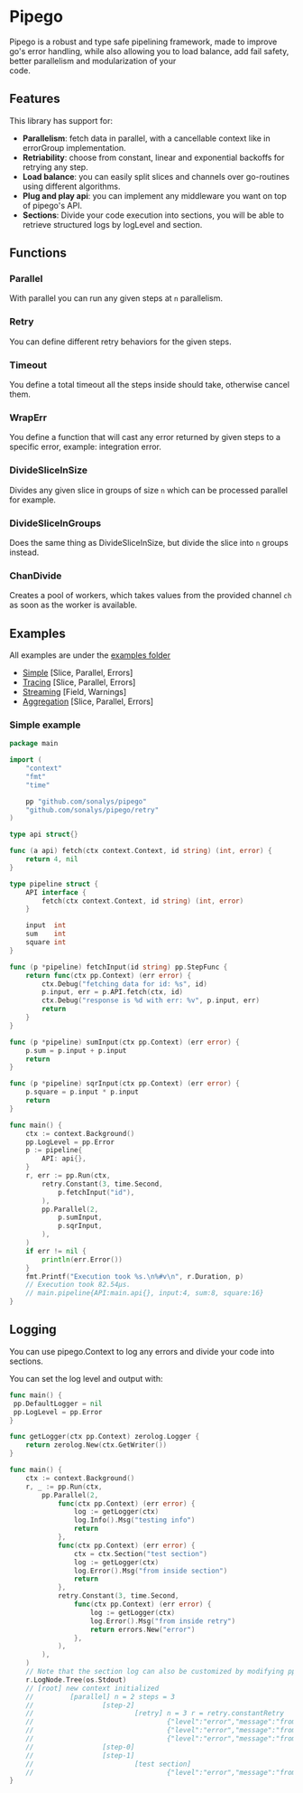 # Pipego

Pipego is a robust and type safe pipelining framework, made to improve go's error handling, while also allowing you to load balance, add fail safety, better parallelism and modularization of your \
code.

## Features

This library has support for:

- **Parallelism**: fetch data in parallel, with a cancellable context like in errorGroup implementation.
- **Retriability**: choose from constant, linear and exponential backoffs for retrying any step.
- **Load balance**: you can easily split slices and channels over go-routines using different algorithms.
- **Plug and play api**: you can implement any middleware you want on top of pipego's API.
- **Sections**: Divide your code execution into sections, you will be able to retrieve structured logs
  by logLevel and section.

## Functions

### Parallel

With parallel you can run any given steps at `n` parallelism.

### Retry

You can define different retry behaviors for the given steps.

### Timeout

You define a total timeout all the steps inside should take, otherwise cancel them.

### WrapErr

You define a function that will cast any error returned by given steps to a specific error, example: integration error.

### DivideSliceInSize

Divides any given slice in groups of size `n` which can be processed parallel for example.

### DivideSliceInGroups

Does the same thing as DivideSliceInSize, but divide the slice into `n` groups instead.

### ChanDivide

Creates a pool of workers, which takes values from the provided channel `ch` as soon as the worker is available.

## Examples

All examples are under the [examples folder](./examples/)

- [Simple](./examples/simple/main.go) [Slice, Parallel, Errors]
- [Tracing](./examples/tracing/main.go) [Slice, Parallel, Errors]
- [Streaming](./examples/streaming/main.go) [Field, Warnings]
- [Aggregation](./examples/aggregation/main.go) [Slice, Parallel, Errors]

### Simple example

```go
package main

import (
	"context"
	"fmt"
	"time"

	pp "github.com/sonalys/pipego"
	"github.com/sonalys/pipego/retry"
)

type api struct{}

func (a api) fetch(ctx context.Context, id string) (int, error) {
	return 4, nil
}

type pipeline struct {
	API interface {
		fetch(ctx context.Context, id string) (int, error)
	}

	input  int
	sum    int
	square int
}

func (p *pipeline) fetchInput(id string) pp.StepFunc {
	return func(ctx pp.Context) (err error) {
		ctx.Debug("fetching data for id: %s", id)
		p.input, err = p.API.fetch(ctx, id)
		ctx.Debug("response is %d with err: %v", p.input, err)
		return
	}
}

func (p *pipeline) sumInput(ctx pp.Context) (err error) {
	p.sum = p.input + p.input
	return
}

func (p *pipeline) sqrInput(ctx pp.Context) (err error) {
	p.square = p.input * p.input
	return
}

func main() {
	ctx := context.Background()
	pp.LogLevel = pp.Error
	p := pipeline{
		API: api{},
	}
	r, err := pp.Run(ctx,
		retry.Constant(3, time.Second,
			p.fetchInput("id"),
		),
		pp.Parallel(2,
			p.sumInput,
			p.sqrInput,
		),
	)
	if err != nil {
		println(err.Error())
	}
	fmt.Printf("Execution took %s.\n%#v\n", r.Duration, p)
	// Execution took 82.54µs.
	// main.pipeline{API:main.api{}, input:4, sum:8, square:16}
}

```

## Logging

You can use pipego.Context to log any errors and divide your code into sections.

You can set the log level and output with:

```go
func main() {
 pp.DefaultLogger = nil
 pp.LogLevel = pp.Error
}
```

```go
func getLogger(ctx pp.Context) zerolog.Logger {
	return zerolog.New(ctx.GetWriter())
}

func main() {
	ctx := context.Background()
	r, _ := pp.Run(ctx,
		pp.Parallel(2,
			func(ctx pp.Context) (err error) {
				log := getLogger(ctx)
				log.Info().Msg("testing info")
				return
			},
			func(ctx pp.Context) (err error) {
				ctx = ctx.Section("test section")
				log := getLogger(ctx)
				log.Error().Msg("from inside section")
				return
			},
			retry.Constant(3, time.Second,
				func(ctx pp.Context) (err error) {
					log := getLogger(ctx)
					log.Error().Msg("from inside retry")
					return errors.New("error")
				},
			),
		),
	)
	// Note that the section log can also be customized by modifying pp.NewSectionFormatter.
	r.LogNode.Tree(os.Stdout)
	// [root] new context initialized
	//         [parallel] n = 2 steps = 3
	//                 [step-2]
	//                         [retry] n = 3 r = retry.constantRetry
	//                                 {"level":"error","message":"from inside retry"}
	//                                 {"level":"error","message":"from inside retry"}
	//                                 {"level":"error","message":"from inside retry"}
	//                 [step-0]
	//                 [step-1]
	//                         [test section]
	//                                 {"level":"error","message":"from inside section"}
}

```
